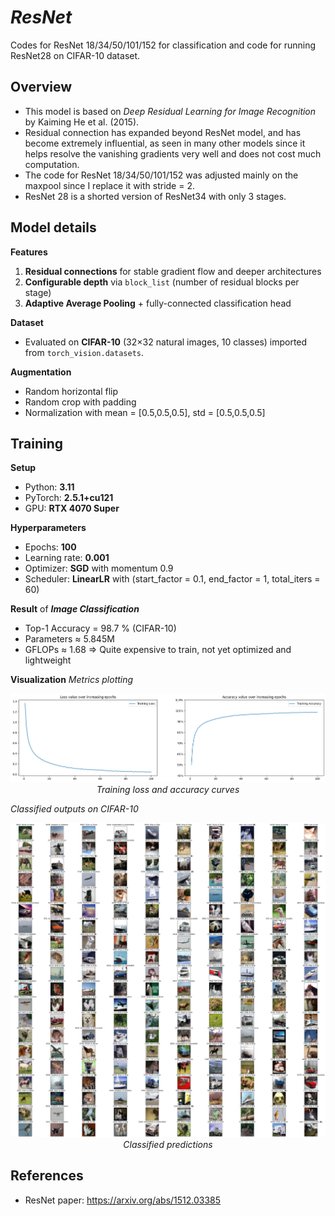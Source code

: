 # ***ResNet***

Codes for ResNet 18/34/50/101/152 for classification and code for running ResNet28 on CIFAR-10 dataset.

## **Overview**
- This model is based on *Deep Residual Learning for Image Recognition* by Kaiming He et al. (2015).
- Residual connection has expanded beyond ResNet model, and has become extremely influential, as seen in many other models since it helps resolve the vanishing gradients very well and does not cost much computation.
- The code for ResNet 18/34/50/101/152 was adjusted mainly on the maxpool since I replace it with stride = 2. 
- ResNet 28 is a shorted version of ResNet34 with only 3 stages.

## **Model details**

**Features**
1. **Residual connections** for stable gradient flow and deeper architectures
2. **Configurable depth** via `block_list` (number of residual blocks per stage)
3. **Adaptive Average Pooling** + fully-connected classification head

**Dataset**
- Evaluated on **CIFAR-10** (32×32 natural images, 10 classes) imported from `torch_vision.datasets`.

**Augmentation**
- Random horizontal flip
- Random crop with padding
- Normalization with mean = [0.5,0.5,0.5], std = [0.5,0.5,0.5]

## **Training**

**Setup**
- Python: **3.11**
- PyTorch: **2.5.1+cu121**
- GPU: **RTX 4070 Super**

**Hyperparameters**
- Epochs: **100**
- Learning rate: **0.001**
- Optimizer: **SGD** with momentum 0.9
- Scheduler: **LinearLR** with (start_factor = 0.1, end_factor = 1, total_iters = 60)

**Result** of ***Image Classification***
- Top-1 Accuracy = 98.7 % (CIFAR-10)
- Parameters ≈ 5.845M
- GFLOPs ≈ 1.68
=> Quite expensive to train, not yet optimized and lightweight

**Visualization**
*Metrics plotting*
<p align="center">
  <img src="Images/output.png" alt="Training" width="600"/> <br>
  <em> Training loss and accuracy curves </em>
</p>

*Classified outputs on CIFAR-10*
<p align="center">
  <img src="Images/CifarOutput.png" alt="Training" width="600"/> <br>
  <em> Classified predictions </em>
</p>

## **References**

* ResNet paper: https://arxiv.org/abs/1512.03385

